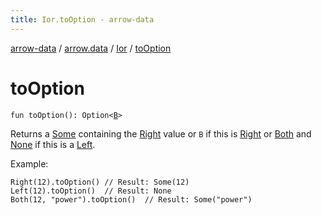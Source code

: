 ```yaml
---
title: Ior.toOption - arrow-data
---
```


[arrow-data](../../index.html) / [arrow.data](../index.html) / [Ior](index.html) / [toOption](./to-option.html)

# toOption

`fun toOption(): Option<`[`B`](index.html#B)`>`

Returns a [Some](#) containing the [Right](-right/index.html) value or `B` if this is [Right](-right/index.html) or [Both](-both/index.html)
and [None](#) if this is a [Left](-left/index.html).

Example:

```
Right(12).toOption() // Result: Some(12)
Left(12).toOption()  // Result: None
Both(12, "power").toOption()  // Result: Some("power")
```

